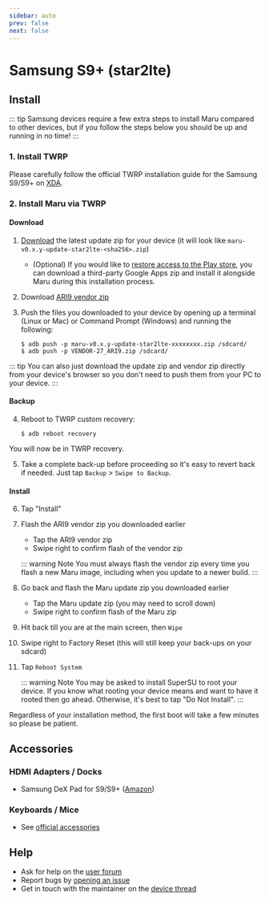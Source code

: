 ```yaml
---
sidebar: auto
prev: false
next: false
---
```


# Samsung S9+ (star2lte)

## Install

::: tip
Samsung devices require a few extra steps to install Maru compared to other devices, but if you follow the steps below you should be up and running in no time!
:::

### 1. Install TWRP

Please carefully follow the official TWRP installation guide for the Samsung S9/S9+ on [XDA](https://forum.xda-developers.com/galaxy-s9/samsung-galaxy-s9--s9-cross-device-development/twrp-exynos-t3763464).

### 2. Install Maru via TWRP

#### Download

1. [Download](https://maruos.com/downloads/) the latest update zip for your device (it will look like `maru-v0.x.y-update-star2lte-<sha256>.zip`)

    * (Optional) If you would like to [restore access to the Play store](../user/google-apps.md), you can download a third-party Google Apps zip and install it alongside Maru during this installation process.

2. Download [ARI9 vendor zip](https://androidfilehost.com/?fid=11410932744536982158)

3. Push the files you downloaded to your device by opening up a terminal (Linux or Mac) or Command Prompt (Windows) and running the following:

    ```
    $ adb push -p maru-v0.x.y-update-star2lte-xxxxxxxx.zip /sdcard/
    $ adb push -p VENDOR-27_ARI9.zip /sdcard/
    ```

::: tip
You can also just download the update zip and vendor zip directly from your device's browser so
you don't need to push them from your PC to your device.
:::

#### Backup

4. Reboot to TWRP custom recovery:

    ```
    $ adb reboot recovery
    ```

You will now be in TWRP recovery.

5. Take a complete back-up before proceeding so it's easy to revert back
   if needed. Just tap `Backup` > `Swipe to Backup`.

#### Install

6. Tap "Install"

7. Flash the ARI9 vendor zip you downloaded earlier
    * Tap the ARI9 vendor zip
    * Swipe right to confirm flash of the vendor zip

    ::: warning Note
    You must always flash the vendor zip every time you flash a new Maru image, including when you update to a newer build.
    :::

8. Go back and flash the Maru update zip you downloaded earlier
    * Tap the Maru update zip (you may need to scroll down)
    * Swipe right to confirm flash of the Maru zip

9. Hit back till you are at the main screen, then `Wipe`

10. Swipe right to Factory Reset (this will still keep your back-ups on your sdcard)

11. Tap `Reboot System`

    ::: warning Note
    You may be asked to install SuperSU to root your device. If you know what
    rooting your device means and want to have it rooted then go ahead. Otherwise,
    it's best to tap "Do Not Install".
    :::

Regardless of your installation method, the first boot will take a few minutes so please be patient.

## Accessories

### HDMI Adapters / Docks

* Samsung DeX Pad for S9/S9+ ([Amazon](https://amzn.to/2V9dEBM))

### Keyboards / Mice

* See [official accessories](https://maruos.com/accessories/)

## Help

* Ask for help on the [user forum](https://groups.google.com/forum/#!forum/maru-os)
* Report bugs by [opening an issue](https://github.com/maruos/maruos/issues)
* Get in touch with the maintainer on the [device thread](https://groups.google.com/forum/#!topic/maru-os-dev/YVkUiwuKMRQ)
